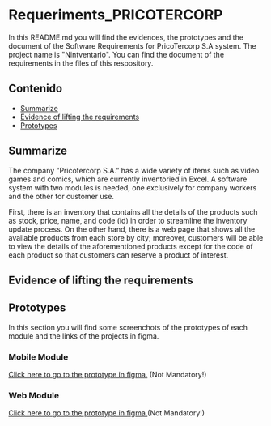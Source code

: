 # Requeriments_PRICOTERCORP
In this README.md you will find the evidences, the prototypes and the document of the Software Requirements for PricoTercorp S.A system.
The project name is "Nintventario". You can find the document of the requirements in the files of this respository.



## Contenido
* [Summarize](#summarize)
* [Evidence of lifting the requirements](#evidence-of-lifting-the-requirements)
* [Prototypes](#prototypes)

  

## Summarize
The company ”Pricotercorp S.A.” has a wide variety of items such as video games and
comics, which are currently inventoried in Excel. A software system with two modules
is needed, one exclusively for company workers and the other for customer use.

First, there is an inventory that contains all the details of the products such as stock,
price, name, and code (id) in order to streamline the inventory update process. On the 
other hand, there is a web page that shows all the available products from each store by city;
moreover, customers will be able to view the details of the aforementioned products except 
for the code of each product so that customers can reserve a product of interest.




## Evidence of lifting the requirements





## Prototypes
In this section you will find some screenchots of the prototypes of each module and the links of
the projects in figma.

### Mobile Module
[Click here to go to the prototype in figma.](https://www.figma.com/file/Z7bK7du3JL11GXdjHMKw8e/Aplicaci%C3%B3n-m%C3%B3vil?type=design&mode=design&t=5MIZgLxftGQTU0p4-1) (Not Mandatory!)



### Web Module
[Click here to go to the prototype in figma.](https://www.figma.com/file/6VRYsy5zd0mCjp9DBXiWGH/SITIO-WEB?type=design&node-id=0%3A1&mode=design&t=ZdupB0wBs5cKVbPd-1)(Not Mandatory!)
